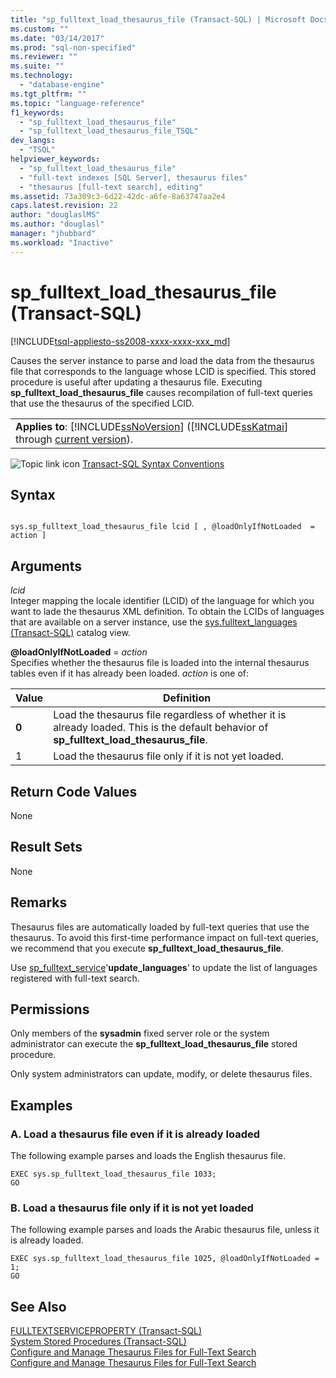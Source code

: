 ```yaml
---
title: "sp_fulltext_load_thesaurus_file (Transact-SQL) | Microsoft Docs"
ms.custom: ""
ms.date: "03/14/2017"
ms.prod: "sql-non-specified"
ms.reviewer: ""
ms.suite: ""
ms.technology: 
  - "database-engine"
ms.tgt_pltfrm: ""
ms.topic: "language-reference"
f1_keywords: 
  - "sp_fulltext_load_thesaurus_file"
  - "sp_fulltext_load_thesaurus_file_TSQL"
dev_langs: 
  - "TSQL"
helpviewer_keywords: 
  - "sp_fulltext_load_thesaurus_file"
  - "full-text indexes [SQL Server], thesaurus files"
  - "thesaurus [full-text search], editing"
ms.assetid: 73a309c3-6d22-42dc-a6fe-8a63747aa2e4
caps.latest.revision: 22
author: "douglaslMS"
ms.author: "douglasl"
manager: "jhubbard"
ms.workload: "Inactive"
---
```

# sp_fulltext_load_thesaurus_file (Transact-SQL)
[!INCLUDE[tsql-appliesto-ss2008-xxxx-xxxx-xxx_md](../../includes/tsql-appliesto-ss2008-xxxx-xxxx-xxx-md.md)]

  Causes the server instance to parse and load the data from the thesaurus file that corresponds to the language whose LCID is specified. This stored procedure is useful after updating a thesaurus file. Executing **sp_fulltext_load_thesaurus_file** causes recompilation of full-text queries that use the thesaurus of the specified LCID.  
  
||  
|-|  
|**Applies to**: [!INCLUDE[ssNoVersion](../../includes/ssnoversion-md.md)] ([!INCLUDE[ssKatmai](../../includes/sskatmai-md.md)] through [current version](http://go.microsoft.com/fwlink/p/?LinkId=299658)).|  
  
 ![Topic link icon](../../database-engine/configure-windows/media/topic-link.gif "Topic link icon") [Transact-SQL Syntax Conventions](../../t-sql/language-elements/transact-sql-syntax-conventions-transact-sql.md)  
  
## Syntax  
  
```  
  
sys.sp_fulltext_load_thesaurus_file lcid [ , @loadOnlyIfNotLoaded  = action ]   
```  
  
## Arguments  
 *lcid*  
 Integer mapping the locale identifier (LCID) of the language for which you want to lade the thesaurus XML definition. To obtain the LCIDs of languages that are available on a server instance, use the [sys.fulltext_languages &#40;Transact-SQL&#41;](../../relational-databases/system-catalog-views/sys-fulltext-languages-transact-sql.md) catalog view.  
  
 **@loadOnlyIfNotLoaded** = *action*  
 Specifies whether the thesaurus file is loaded into the internal thesaurus tables even if it has already been loaded. *action* is one of:  
  
|Value|Definition|  
|-----------|----------------|  
|**0**|Load the thesaurus file regardless of whether it is already loaded. This is the default behavior of **sp_fulltext_load_thesaurus_file**.|  
|1|Load the thesaurus file only if it is not yet loaded.|  
  
## Return Code Values  
 None  
  
## Result Sets  
 None  
  
## Remarks  
 Thesaurus files are automatically loaded by full-text queries that use the thesaurus. To avoid this first-time performance impact on full-text queries, we recommend that you execute **sp_fulltext_load_thesaurus_file**.  
  
 Use [sp_fulltext_service](../../relational-databases/system-stored-procedures/sp-fulltext-service-transact-sql.md)'**update_languages**' to update the list of languages registered with full-text search.  
  
## Permissions  
 Only members of the **sysadmin** fixed server role or the system administrator can execute the **sp_fulltext_load_thesaurus_file** stored procedure.  
  
 Only system administrators can update, modify, or delete thesaurus files.  
  
## Examples  
  
### A. Load a thesaurus file even if it is already loaded  
 The following example parses and loads the English thesaurus file.  
  
```  
EXEC sys.sp_fulltext_load_thesaurus_file 1033;  
GO  
```  
  
### B. Load a thesaurus file only if it is not yet loaded  
 The following example parses and loads the Arabic thesaurus file, unless it is already loaded.  
  
```  
EXEC sys.sp_fulltext_load_thesaurus_file 1025, @loadOnlyIfNotLoaded = 1;  
GO  
```  
  
## See Also  
 [FULLTEXTSERVICEPROPERTY &#40;Transact-SQL&#41;](../../t-sql/functions/fulltextserviceproperty-transact-sql.md)   
 [System Stored Procedures &#40;Transact-SQL&#41;](../../relational-databases/system-stored-procedures/system-stored-procedures-transact-sql.md)   
 [Configure and Manage Thesaurus Files for Full-Text Search](../../relational-databases/search/configure-and-manage-thesaurus-files-for-full-text-search.md)   
 [Configure and Manage Thesaurus Files for Full-Text Search](../../relational-databases/search/configure-and-manage-thesaurus-files-for-full-text-search.md)  
  
  
